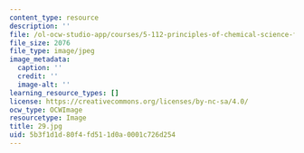 ```yaml
---
content_type: resource
description: ''
file: /ol-ocw-studio-app/courses/5-112-principles-of-chemical-science-fall-2005/5b3f1d1d80f4fd511d0a0001c726d254_29.jpg
file_size: 2076
file_type: image/jpeg
image_metadata:
  caption: ''
  credit: ''
  image-alt: ''
learning_resource_types: []
license: https://creativecommons.org/licenses/by-nc-sa/4.0/
ocw_type: OCWImage
resourcetype: Image
title: 29.jpg
uid: 5b3f1d1d-80f4-fd51-1d0a-0001c726d254
---
```

